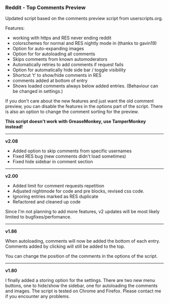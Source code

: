 ### Reddit - Top Comments Preview ###

Updated script based on the comments preview script from userscripts.org.

Features:

 - working with https and RES never ending reddit
 - colorschemes for normal and RES nightly mode in (thanks to gavin19)
 - Option for auto-expanding images
 - Option for for autoloading all comments
 - Skips comments from known automoderators
 - Automatically retries to add comments if request fails
 - Option for automatically hide side bar / toggle visibility
 - Shortcut 't' to show/hide comments in RES
 - comments added at bottom of entry
 - Shows loaded comments always below added entries.
   (Behaviour can be changed in settings.)


If you don't care about the new features and just want the old comment preview, you can disable the features in the options part of the script.
There is also an option to change the comment sorting for the preview.

**This script doesn't work with GreaseMonkey, use TamperMonkey instead!**

-------

**v2.08**

- Added option to skip comments from specific usernames
- Fixed RES bug (new comments didn't load sometimes)
- Fixed hide sidebar in comment section

-------

**v2.00**

- Added limit for comment requests repetition
- Adjusted nightmode for code and pre blocks, revised css code.
- Ignoring entries marked as RES duplicate
- Refactored and cleaned up code

Since I'm not planning to add more features, v2 updates will be most likely limited to bugfixes/perfomance.

----------

**v1.86**

When autoloading, comments will now be added the bottom of each entry.
Comments added by clicking will still be added to the top.

You can change the position of the comments in the options of the script.


--------

**v1.80**

I finally added a storing option for the settings.
There are two new menu buttons, one to hide/show the sidebar, one for autoloading the comments and images. The script is tested on Chrome and Firefox. Please contact me if you encounter any problems.
